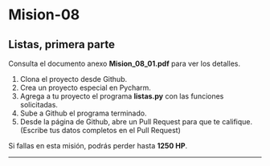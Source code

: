 # Mision-08
## Listas, primera parte


Consulta el documento anexo **Mision_08_01.pdf** para ver los detalles.


1. Clona el proyecto desde Github.
2. Crea un proyecto especial en Pycharm.
3. Agrega a tu proyecto el programa **listas.py** con las funciones solicitadas.
4. Sube a Github el programa terminado.
5. Desde la página de Github, abre un Pull Request para que te califique. (Escribe tus datos completos en el Pull Request)

Si fallas en esta misión, podrás perder hasta **1250 HP**.

***
